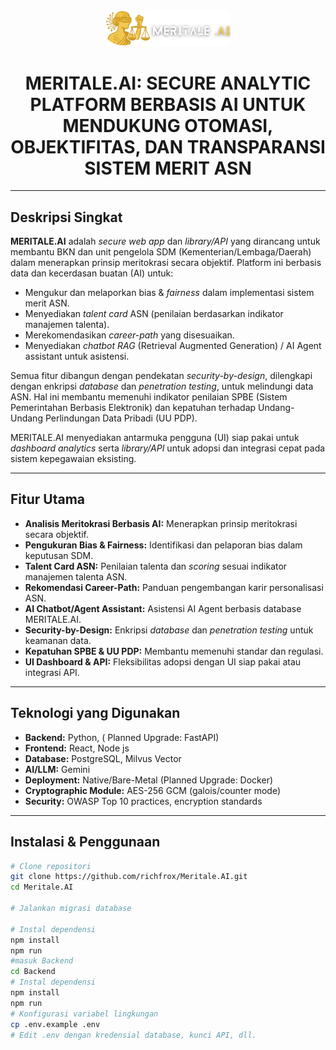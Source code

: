 <div align="center">
  <img src="./logo-light.png" alt="MERITALE.AI Logo" width="200"/>
  <h1>MERITALE.AI: SECURE ANALYTIC PLATFORM BERBASIS AI UNTUK MENDUKUNG OTOMASI, OBJEKTIFITAS, DAN TRANSPARANSI SISTEM MERIT ASN</h1>
</div>

---

## Deskripsi Singkat

**MERITALE.AI** adalah *secure web app* dan *library/API* yang dirancang untuk membantu BKN dan unit pengelola SDM (Kementerian/Lembaga/Daerah) dalam menerapkan prinsip meritokrasi secara objektif. Platform ini berbasis data dan kecerdasan buatan (AI) untuk:

* Mengukur dan melaporkan bias & *fairness* dalam implementasi sistem merit ASN.
* Menyediakan *talent card* ASN (penilaian berdasarkan indikator manajemen talenta).
* Merekomendasikan *career-path* yang disesuaikan.
* Menyediakan *chatbot RAG* (Retrieval Augmented Generation) / AI Agent assistant untuk asistensi.

Semua fitur dibangun dengan pendekatan *security-by-design*, dilengkapi dengan enkripsi *database* dan *penetration testing*, untuk melindungi data ASN. Hal ini membantu memenuhi indikator penilaian SPBE (Sistem Pemerintahan Berbasis Elektronik) dan kepatuhan terhadap Undang-Undang Perlindungan Data Pribadi (UU PDP).

MERITALE.AI menyediakan antarmuka pengguna (UI) siap pakai untuk *dashboard analytics* serta *library/API* untuk adopsi dan integrasi cepat pada sistem kepegawaian eksisting.

---

## Fitur Utama

* **Analisis Meritokrasi Berbasis AI:** Menerapkan prinsip meritokrasi secara objektif.
* **Pengukuran Bias & Fairness:** Identifikasi dan pelaporan bias dalam keputusan SDM.
* **Talent Card ASN:** Penilaian talenta dan *scoring* sesuai indikator manajemen talenta ASN.
* **Rekomendasi Career-Path:** Panduan pengembangan karir personalisasi ASN.
* **AI Chatbot/Agent Assistant:** Asistensi AI Agent berbasis database MERITALE.AI.
* **Security-by-Design:** Enkripsi *database* dan *penetration testing* untuk keamanan data.
* **Kepatuhan SPBE & UU PDP:** Membantu memenuhi standar dan regulasi.
* **UI Dashboard & API:** Fleksibilitas adopsi dengan UI siap pakai atau integrasi API.

---

## Teknologi yang Digunakan

* **Backend:** Python, ( Planned Upgrade: FastAPI) 
* **Frontend:** React, Node js
* **Database:** PostgreSQL, Milvus Vector
* **AI/LLM:** Gemini
* **Deployment:** Native/Bare-Metal (Planned Upgrade: Docker)
* **Cryptographic Module:**  AES-256 GCM (galois/counter mode)
* **Security:** OWASP Top 10 practices, encryption standards

---

## Instalasi & Penggunaan

```bash
# Clone repositori
git clone https://github.com/richfrox/Meritale.AI.git
cd Meritale.AI

# Jalankan migrasi database

# Instal dependensi
npm install
npm run
#masuk Backend
cd Backend
# Instal dependensi
npm install 
npm run
# Konfigurasi variabel lingkungan
cp .env.example .env
# Edit .env dengan kredensial database, kunci API, dll.


